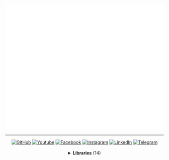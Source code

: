 <a href="//github.com/MaksymStoianov">
  <img src="assets/images/banner-1.svg" width="800" height="400">
</a>

<hr>

<!-- Section: Social -->
<div id="badges" align="center">
  <a href="https://github.com/MaksymStoianov" target="_blank"><img src="https://img.shields.io/github/followers/MaksymStoianov?style=flat&label=GitHub" alt="GitHub"></a>
  <a href="https://youtube.com/@MaksymStoianov" target="_blank"><img src="https://img.shields.io/youtube/channel/subscribers/UCB49p5DaPxbqP5no0EmMwOA?style=flat&label=YouTube" alt="Youtube"></a>
  <a href="https://facebook.com/MaksymStoianov" target="_blank"><img src="https://img.shields.io/badge/Facebook-gray?style=flat" alt="Facebook"></a>
  <a href="https://instagram.com/MaksymStoianov" target="_blank"><img src="https://img.shields.io/badge/Instagram-gray?style=flat" alt="Instagram"></a>
  <a href="https://linkedin.com/in/MaksymStoianov" target="_blank"><img src="https://img.shields.io/badge/LinkedIn-gray?style=flat" alt="LinkedIn"></a>
  <a href="https://t.me/MaksymStoianov" target="_blank"><img src="https://img.shields.io/badge/Telegram-gray?style=flat" alt="Telegram"></a>
</div>

<br>

<!-- Section: Libraries -->
<details>
  <summary align="center"><b>Libraries</b> (14)</summary>
  <br>
  <table width="100%" align="center">
    <thead>
      <tr>
        <th width="150" scope="col">
          <p><small>Name</small> ⏷</p>
        </th>
        <th width="75" scope="col">
          <p><small>Version</small></p>
        </th>
        <th width="175" scope="col">
          <p><small>Type</small></p>
        </th>
        <th scope="col">
          <p><small>Description</small></p>
        </th>
      </tr>
    </thead>
    <tbody>
      <tr>
        <td valign="top">
          <p><a href="//github.com/MaksymStoianov/Cron">Cron</a></p>
        </td>
        <td align="center" valign="top">1.0.0</td>
        <td valign="top"><a href="//github.com/topics/google-apps-script"><small>Google Apps Script</small></a></td>
        <td><b>Cron</b> for <b>Google Apps Script</b> is a library that implements task scheduling using cron expressions.</td>
      </tr>
      <tr>
        <td valign="top">
          <p><a href="//github.com/MaksymStoianov/EventEmitter">EventEmitter</a></p>
        </td>
        <td align="center" valign="top">2.0.2</td>
        <td valign="top"><a href="//github.com/topics/google-apps-script"><small>Google Apps Script</small></a></td>
        <td><b>EventEmitter</b> for <b>Google Apps Script</b> is a library that implements an event-driven architecture, allowing for easy interaction between different components of an application using the "publisher-subscriber" mechanism.</td>
      </tr>
      <tr>
        <td valign="top">
          <p>⤷ Net</p>
        </td>
        <td align="center" valign="top"></td>
        <td valign="top"><a href="//github.com/topics/google-apps-script"><small>Google Apps Script</small></a></td>
        <td></td>
      </tr>
      <tr>
        <td valign="top">
          <p><a href="//github.com/MaksymStoianov/I18nService">I18nService</a></p>
        </td>
        <td align="center" valign="top">1.1.2</td>
        <td valign="top"><a href="//github.com/topics/google-apps-script"><small>Google Apps Script</small></a></td>
        <td></td>
      </tr>
      <tr>
        <td valign="top">
          <p><a href="//github.com/MaksymStoianov/SettingsService">SettingsService</a></p>
        </td>
        <td align="center" valign="top"></td>
        <td valign="top"><a href="//github.com/topics/google-apps-script"><small>Google Apps Script</small></a></td>
        <td></td>
      </tr>
      <tr>
        <td valign="top">
          <p><a href="//github.com/MaksymStoianov/Sheet">Sheet</a></p>
        </td>
        <td align="center" valign="top"></td>
        <td valign="top"><a href="//github.com/topics/google-apps-script"><small>Google Apps Script</small></a></td>
        <td></td>
      </tr>
      <tr>
        <td valign="top">
          <p>⤷ <a href="//github.com/MaksymStoianov/SheetLog">SheetLog</a></p>
        </td>
        <td align="center" valign="top"></td>
        <td valign="top"><a href="//github.com/topics/google-apps-script"><small>Google Apps Script</small></a></td>
        <td></td>
      </tr>
      <tr>
        <td valign="top">
          <p><a href="//github.com/MaksymStoianov/SheetSchema">SheetSchema</a></p>
        </td>
        <td align="center" valign="top"></td>
        <td valign="top"><a href="//github.com/topics/google-apps-script"><small>Google Apps Script</small></a></td>
        <td></td>
      </tr>
      <tr>
        <td valign="top">
          <p><a href="//github.com/MaksymStoianov/SuperCache">SuperCache</a></p>
        </td>
        <td align="center" valign="top"></td>
        <td valign="top"><a href="//github.com/topics/google-apps-script"><small>Google Apps Script</small></a></td>
        <td></td>
      </tr>
      <tr>
        <td valign="top">
          <p><a href="//github.com/MaksymStoianov/SuperProperties">SuperProperties</a></p>
        </td>
        <td align="center" valign="top"></td>
        <td valign="top"><a href="//github.com/topics/google-apps-script"><small>Google Apps Script</small></a></td>
        <td></td>
      </tr>
      <tr>
        <td valign="top">
          <p><a href="//github.com/MaksymStoianov/TelegramApp">TelegramApp</a></p>
        </td>
        <td align="center" valign="top"></td>
        <td valign="top"><a href="//github.com/topics/google-apps-script"><small>Google Apps Script</small></a></td>
        <td></td>
      </tr>
      <tr>
        <td valign="top">
          <p><a href="//github.com/MaksymStoianov/TriggerService">TriggerService</a></p>
        </td>
        <td align="center" valign="top"></td>
        <td valign="top"><a href="//github.com/topics/google-apps-script"><small>Google Apps Script</small></a></td>
        <td></td>
      </tr>
      <tr>
        <td valign="top">
          <p><a href="//github.com/MaksymStoianov/UrlService">UrlService</a></p>
        </td>
        <td align="center" valign="top"></td>
        <td valign="top"><a href="//github.com/topics/google-apps-script"><small>Google Apps Script</small></a></td>
        <td></td>
      </tr>
      <tr>
        <td valign="top">
          <p><a href="//github.com/MaksymStoianov/Utils">Utils</a></p>
        </td>
        <td align="center" valign="top"></td>
        <td valign="top"><a href="//github.com/topics/google-apps-script"><small>Google Apps Script</small></a></td>
        <td></td>
      </tr>
    </tbody>
  </table>
</details>

